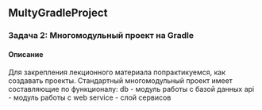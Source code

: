 ## MultyGradleProject
### Задача 2: Многомодульный проект на Gradle
#### Описание
Для закрепления лекционного материала попрактикуемся, как создавать проекты.
Стандартный многомодульный проект имеет составляющие по функционалу:
db - модуль работы с базой данных
api - модуль работы с web
service - слой сервисов
